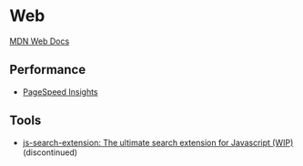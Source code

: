 # Web
[MDN Web Docs](https://developer.mozilla.org/)

## Performance
- [PageSpeed Insights](https://pagespeed.web.dev/)

## Tools
- [js-search-extension: The ultimate search extension for Javascript (WIP)](https://github.com/huhu/js-search-extension) (discontinued)